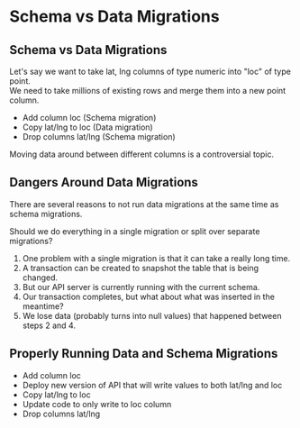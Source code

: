 # Schema vs Data Migrations

## Schema vs Data Migrations

Let's say we want to take lat, lng columns of type numeric into "loc" of type point.  
We need to take millions of existing rows and merge them into a new point column.

* Add column loc (Schema migration)
* Copy lat/lng to loc (Data migration)
* Drop columns lat/lng (Schema migration)

Moving data around between different columns is a controversial topic.

## Dangers Around Data Migrations

There are several reasons to not run data migrations at the same time as schema migrations.

Should we do everything in a single migration or split over separate migrations?

1. One problem with a single migration is that it can take a really long time. 
2. A transaction can be created to snapshot the table that is being changed. 
3. But our API server is currently running with the current schema. 
4. Our transaction completes, but what about what was inserted in the meantime? 
5. We lose data (probably turns into null values) that happened between steps 2 and 4.

## Properly Running Data and Schema Migrations

* Add column loc
* Deploy new version of API that will write values to both lat/lng and loc
* Copy lat/lng to loc
* Update code to only write to loc column
* Drop columns lat/lng
